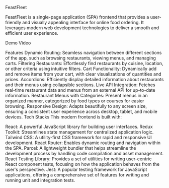 FeastFleet

FeastFleet is a single-page application (SPA) frontend that provides a user-friendly and visually appealing interface for online food ordering. It leverages modern web development technologies to deliver a smooth and efficient user experience.

Demo Video

Features
Dynamic Routing: Seamless navigation between different sections of the app, such as browsing restaurants, viewing menus, and managing carts.
Filtering Restaurants: Effortlessly find restaurants by cuisine, location, or other criteria using intuitive filters.
Cart Functionality: Dynamically add and remove items from your cart, with clear visualizations of quantities and prices.
Accordions: Efficiently display detailed information about restaurants and their menus using collapsible sections.
Live API Integration: Fetches real-time restaurant data and menus from an external API for up-to-date information.
Restaurant Menus with Categories: Present menus in an organized manner, categorized by food types or courses for easier browsing.
Responsive Design: Adapts beautifully to any screen size, ensuring a consistent user experience across desktop, tablet, and mobile devices.
Tech Stacks
This modern frontend is built with:

React: A powerful JavaScript library for building user interfaces.
Redux Toolkit: Streamlines state management for centralized application logic.
Tailwind CSS: A utility-first CSS framework for rapid and responsive UI development.
React Router: Enables dynamic routing and navigation within the SPA.
Parcel: A lightweight bundler that helps streamline the development process by handling code compilation and asset management.
React Testing Library: Provides a set of utilities for writing user-centric React component tests, focusing on how the application behaves from the user's perspective.
Jest: A popular testing framework for JavaScript applications, offering a comprehensive set of features for writing and running unit and integration tests.
